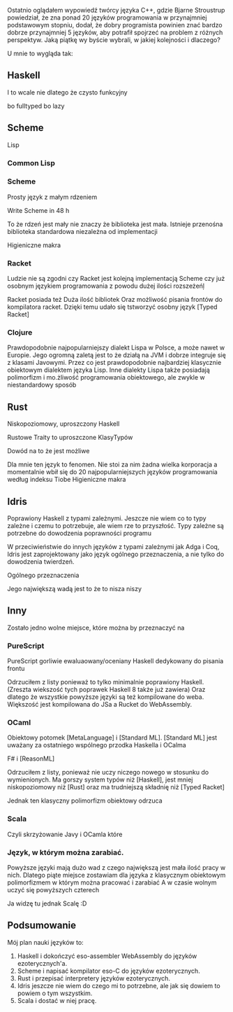
Ostatnio oglądałem wypowiedź twórcy języka C++,
gdzie Bjarne Stroustrup powiedział, że zna ponad 20 języków programowania w przynajmniej podstawowym stopniu,
dodał, że dobry programista powinien znać bardzo dobrze przynajmniej 5 języków,
aby potrafił spojrzeć na problem z różnych perspektyw.
Jaką piątkę wy byście wybrali, w jakiej kolejności i dlaczego?


U mnie to wygląda tak:

## Haskell 

I to wcale nie dlatego że czysto funkcyjny

bo fulltyped
bo lazy

## Scheme

Lisp 

### Common Lisp

### Scheme

Prosty język z małym rdzeniem

Write Scheme in 48 h

To że rdzeń jest mały nie znaczy że biblioteka jest mała.
Istnieje przenośna biblioteka standardowa niezależna od implementacji

Higieniczne makra


### Racket

Ludzie nie są zgodni czy Racket jest kolejną implementacją Scheme czy już osobnym językiem programowania z powodu dużej ilości rozszeżeńļ

Racket posiada też Duża ilość bibliotek
Oraz możliwość pisania frontów do kompilatora racket.
Dzięki temu udało się tstworzyć osobny język [Typed Racket]

### Clojure

Prawdopodobnie najpopularniejszy dialekt Lispa w Polsce, a może nawet w Europie.
Jego ogromną zaletą jest to że działą na JVM i dobrze integruje się z klasami Javowymi.
Przez co jest prawdopodobnie najbardziej klasycznie obiektowym dialektem języka Lisp.
Inne dialekty Lispa także posiadają polimorfizm i mo.żliwość programowania obiektowego, ale zwykle w niestandardowy sposób

## Rust

Niskopoziomowy, uproszczony Haskell

Rustowe Traity to uproszczone KlasyTypów

Dowód na to że jest możliwe


Dla mnie ten język to fenomen.
Nie stoi za nim żadna wielka korporacja a momentalnie wbił się do 20 najpopularniejszych języków programowania według indeksu Tiobe
Higieniczne makra

## Idris

Poprawiony Haskell z typami zależnymi.
Jeszcze nie wiem co to typy zależne i czemu to potrzebuje, ale wiem rze to przyszłość.
Typy zależne są potrzebne do dowodzenia poprawności programu

W przeciwieństwie do innych języków z typami zależnymi jak Adga i  Coq,
Idris jest zaprojektowany jako język ogólnego przeznaczenia, a nie tylko do dowodzenia twierdzeń.

Ogólnego przeznaczenia

Jego największą wadą jest to że to nisza niszy

## Inny

Zostało jedno wolne miejsce, które można by przeznaczyć na

### PureScript
PureScript gorliwie ewaluaowany/oceniany Haskell dedykowany do pisania frontu

Odrzuciłem z listy ponieważ to tylko minimalnie poprawiony Haskell.
(Zreszta wiekszość tych poprawek Haskell 8 także już zawiera)
Oraz dlatego że wszystkie powyższe języki są też kompilowane do weba.
Większość jest kompilowana do JSa a Rucket do WebAssembly.

### OCaml
Obiektowy potomek [MetaLanguage] i [Standard ML].
[Standard ML] jest uważany za ostatniego wspólnego przodka Haskella i OCalma



F# i [ReasonML]

Odrzuciłem z listy, ponieważ nie uczy niczego nowego w stosunku do wymienionych.
Ma gorszy system typów niż [Haskell],
jest mniej niskopoziomowy niż [Rust]
oraz ma trudniejszą składnię niż [Typed Racket] 

Jednak ten klasyczny polimorfizm obiektowy odrzuca

### Scala

Czyli skrzyżowanie Javy i OCamla które 

### Język, w którym można zarabiać.

Powyższe języki mają dużo wad z czego największą jest mała ilość pracy w nich.
Dlatego piąte miejsce zostawiam dla języka z klasycznym obiektowym polimorfizmem w którym można pracować i zarabiać
A w czasie wolnym uczyć się powyższych czterech

Ja widzę tu jednak Scalę :D

## Podsumowanie

Mój plan nauki języków to:

1. Haskell i dokończyć eso-assembler WebAssembly do języków ezoterycznych'a.
2. Scheme i napisać kompilator eso-C do języków ezoterycznych.
3. Rust i przepisać interpretery języków ezoterycznych.
4. Idris jeszcze nie wiem do czego mi to potrzebne, ale jak się dowiem to powiem o tym wszystkim.
5. Scala i dostać w niej pracę.




